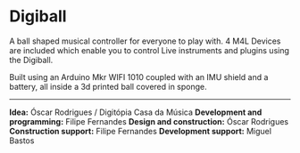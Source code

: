 # Digiball

A ball shaped musical controller for everyone to play with.
4 M4L Devices are included which enable you to control Live instruments and plugins using the Digiball. 

Built using an Arduino Mkr WIFI 1010 coupled with an IMU shield and a battery, all inside a 3d printed ball covered in sponge.

------
**Idea:** Óscar Rodrigues / Digitópia Casa da Música
**Development and programming:** Filipe Fernandes
**Design and construction:** Óscar Rodrigues
**Construction support:** Filipe Fernandes
**Development support:** Miguel Bastos
